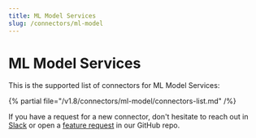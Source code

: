 ```yaml
---
title: ML Model Services
slug: /connectors/ml-model
---
```


# ML Model Services

This is the supported list of connectors for ML Model Services:

{% partial file="/v1.8/connectors/ml-model/connectors-list.md" /%}

If you have a request for a new connector, don't hesitate to reach out in [Slack](https://slack.open-metadata.org/) or
open a [feature request](https://github.com/open-metadata/OpenMetadata/issues/new/choose) in our GitHub repo.
